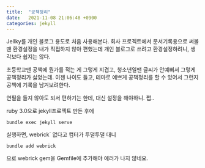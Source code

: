 ```yaml
---
title:  "공책정리"
date:   2021-11-08 21:06:48 +0900
categories: jekyll
---
```


Jellky를 개인 블로그 용도로 처음 사용해본다.
회사 프로젝트에서 문서기록용으로 써볼땐 환경설정을 내가 직접하지 않아 편했는데
개인 블로그로 쓰려고 환경설정하려니, 생각보다 쉽지는 않다.

초등학교땐 공책에 뭔가를 적는 게 그렇게 지겹고, 청소년일땐 글씨가 안예뻐서 그렇게 공책정리가 싫었는데.
이젠 나이도 들고, 테마로 예쁘게 공책정리를 할 수 있어서 그런지 공책에 기록을 남겨보려한다.

연필을 들지 않아도 되서 편하기는 한데, 대신 설정을 해야하니. 쩝..

ruby 3.0으로 jekyll프로젝트 만든 후에

    bundle exec jekyll serve

실행하면, webrick` 없다고 컴터가 투덜투덜 대니 

    bundle add webrick

으로 webrick gem을 Gemfile에 추가해야 에러가 나지 않네요.

